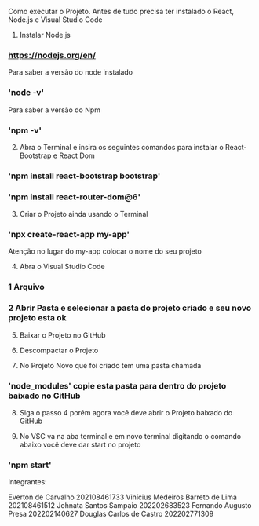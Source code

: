 Como executar o Projeto.
Antes de tudo precisa ter instalado o React, Node.js e Visual Studio Code

1. Instalar Node.js 
### https://nodejs.org/en/ 
Para saber a versão do node instalado
### 'node -v'
Para saber a versão do Npm
### 'npm -v'

2. Abra o Terminal e insira os seguintes comandos para instalar o React-Bootstrap e React Dom
### 'npm install react-bootstrap bootstrap'
### 'npm install react-router-dom@6'

3. Criar o Projeto ainda usando o Terminal
### 'npx create-react-app my-app' 
Atenção no lugar do my-app colocar o nome do seu projeto

4. Abra o Visual Studio Code 
### 1 Arquivo
### 2 Abrir Pasta e selecionar a pasta do projeto criado e seu novo projeto esta ok

5. Baixar o Projeto no GitHub 
 
6. Descompactar o Projeto

7. No Projeto Novo que foi criado tem uma pasta chamada 
### 'node_modules' copie esta pasta para dentro do projeto baixado no GitHub

8. Siga o passo 4 porém agora você deve abrir o Projeto baixado do GitHub

9. No VSC va na aba terminal e em novo terminal digitando o comando abaixo você deve dar start no projeto 
### 'npm start'







Integrantes:

Everton de Carvalho 202108461733
Vinícius Medeiros Barreto de Lima 202108461512
Johnata Santos Sampaio 202202683523
Fernando Augusto Presa 202202140627
Douglas Carlos de Castro 202202771309